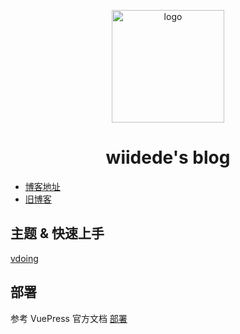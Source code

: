 <p align="center"><a href="https://wiidede.github.io/ target="_blank" rel="noopener noreferrer"><img width="180" src="https://cdn.jsdelivr.net/gh/wiidede/wiidede.github.io@master/docs/.vuepress/public/img/dede-logo.png" alt="logo"></a></p>

<h1 align="center">wiidede's blog</h1>

* [博客地址](https://wiidede.github.io/)
* [旧博客](https://wiidede.github.io/wiidede-hexo-blog/)

## 主题 & 快速上手

[vdoing](https://github.com/xugaoyi/vuepress-theme-vdoing)

## 部署

参考 VuePress 官方文档 [部署](https://vuepress.vuejs.org/zh/guide/deploy.html#github-pages)